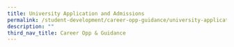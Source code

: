 ```yaml
---
title: University Application and Admissions
permalink: /student-development/career-opp-guidance/university-application-and-admissions/
description: ""
third_nav_title: Career Opp & Guidance
---
```

